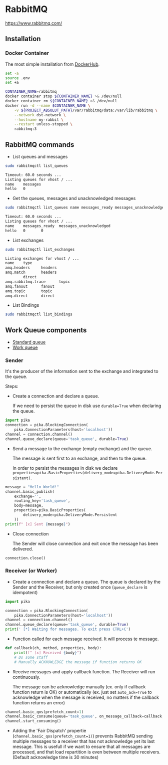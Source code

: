 # RabbitMQ

https://www.rabbitmq.com/


## Installation
### Docker Container

The most simple installation from [DockerHub](https://hub.docker.com/_/rabbitmq/).

```bash
set -a
source .env
set +a

CONTAINER_NAME=rabbitmq
docker container stop ${CONTAINER_NAME} >& /dev/null
docker container rm ${CONTAINER_NAME} >& /dev/null
docker run -d --name $CONTAINER_NAME \
    -v ${PROJECT_ABSOLUT_PATH}/var/rabbitmq/data:/var/lib/rabbitmq \
    --network dst-network \
    --hostname my-rabbit \
    --restart unless-stopped \
    rabbitmq:3
```

## RabbitMQ commands

- List queues and messages
```bash
sudo rabbitmqctl list_queues

Timeout: 60.0 seconds ...
Listing queues for vhost / ...
name    messages
hello   0
```
- Get the queues, messages and unacknowledged messages
```bash
sudo rabbitmqctl list_queues name messages_ready messages_unacknowledged

Timeout: 60.0 seconds ...
Listing queues for vhost / ...
name    messages_ready  messages_unacknowledged
hello   0       0
```

- List exchanges

```bash
sudo rabbitmqctl list_exchanges

Listing exchanges for vhost / ...
name    type
amq.headers     headers
amq.match       headers
        direct
amq.rabbitmq.trace      topic
amq.fanout      fanout
amq.topic       topic
amq.direct      direct
```

- List Bindings

```bash
sudo rabbitmqctl list_bindings
```

## Work Queue components

- [Standard queue](https://www.rabbitmq.com/tutorials/tutorial-one-python)
- [Work queue](https://www.rabbitmq.com/tutorials/tutorial-two-python)

### Sender

It's the producer of the information sent to the exchange and integrated to the queue.

Steps:

- Create a connection and declare a queue.
    
    If we need to persist the queue in disk use `durable=True` when declaring the queue.

```python
import pika
connection = pika.BlockingConnection(
    pika.ConnectionParameters(host='localhost'))
channel = connection.channel()
channel.queue_declare(queue='task_queue', durable=True)
```

- Send a message to the exchange (empty exchange) and the queue.

    The message is sent first to an exchange, and then to the queue.

    In order to persist the messages in disk we declare `properties=pika.BasicProperties(delivery_mode=pika.DeliveryMode.Persistent)`.

```python
message = "Hello World!"
channel.basic_publish(
    exchange='',
    routing_key='task_queue',
    body=message,
    properties=pika.BasicProperties(
        delivery_mode=pika.DeliveryMode.Persistent
    ))
print(f" [x] Sent {message}")
```

- Close connection

    The Sender will close connection and exit once the message has been delivered.

```python
connection.close()
```

### Receiver (or Worker)

- Create a connection and declare a queue. The queue is declared by the Sender and the Receiver, but only created once (`queue_declare` is idempotent)

```python
import pika

connection = pika.BlockingConnection(
    pika.ConnectionParameters(host='localhost'))
channel = connection.channel()
channel.queue_declare(queue='task_queue', durable=True)
print(' [*] Waiting for messages. To exit press CTRL+C')
```

- Function called for each message received. It will process te message.

```python
def callback(ch, method, properties, body):
    print(f" [x] Received {body}")
    # Do some staff
    # Manually ACKNOWLEDGE the message if function returns OK
```

- Receive messages and apply callback function. The Receiver will run continuously.

    The message can be acknowledge manually (ex. only if callback function return is OK) or automatically (ex. just set `auto_ack=True` to acknowledge when the message is received, no matters if the callback function returns an error)

```python
channel.basic_qos(prefetch_count=1)
channel.basic_consume(queue='task_queue', on_message_callback=callback, auto_ack=True)
channel.start_consuming()
```

- Adding the 'Fair Dispatch' propertie (`channel.basic_qos(prefetch_count=1)`) prevents RabbitMQ sending multiple messages to a receiver that has not acknowledge yet its last message. This is usefull if we want to ensure that all messages are processed, and that load repartition is even between multiple receivers. (Default acknowledge time is 30 minutes)


